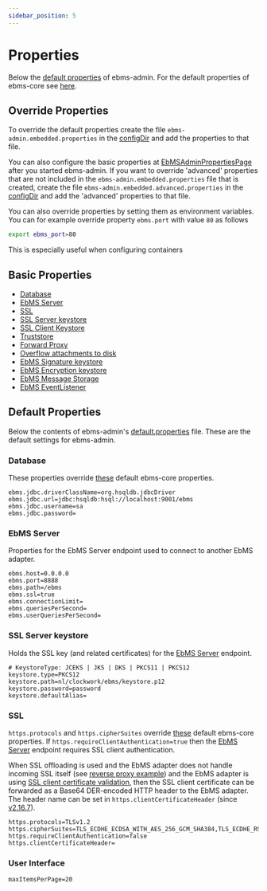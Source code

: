 ```yaml
---
sidebar_position: 5
---
```


# Properties

Below the [default properties](#default-properties) of ebms-admin. For the default properties of ebms-core see [here](/ebms-core/properties.md).

## Override Properties

To override the default properties create the file `ebms-admin.embedded.properties` in the [configDir](command#start-with-config-directory-conf) and add the properties to that file.

You can also configure the basic properties at [EbMSAdminPropertiesPage](https://localhost:8080/wicket/bookmarkable/nl.clockwork.ebms.admin.web.configuration.EbMSAdminPropertiesPage) after you started ebms-admin. If you want to override 'advanced' properties that are not included in the `ebms-admin.embedded.properties` file that is created, create the file `ebms-admin.embedded.advanced.properties` in the [configDir](command#start-with-config-directory-conf) and add the 'advanced' properties to that file.

You can also override properties by setting them as environment variables. You can for example override property `ebms.port` with value `80` as follows

```sh
export ebms_port=80
```

This is especially useful when configuring containers

## Basic Properties

- [Database](#database)
- [EbMS Server](#ebms-server)
- [SSL](#ssl)
- [SSL Server keystore](#ssl-server-keystore)
- [SSL Client Keystore](/ebms-core/properties.md#ssl-client-keystore)
- [Truststore](/ebms-core/properties.md#truststore)
- [Forward Proxy](/ebms-core/properties.md#forward-proxy)
- [Overflow attachments to disk](/ebms-core/properties.md#overflow-attachments-to-disk)
- [EbMS Signature keystore](/ebms-core/properties.md#signature-keystore)
- [EbMS Encryption keystore](/ebms-core/properties.md#encryption-keystore)
- [EbMS Message Storage](/ebms-core/properties.md#ebms-message-storage)
- [EbMS EventListener](/ebms-core/properties.md#eventlistener)

## Default Properties

Below the contents of ebms-admin's [default.properties](https://github.com/eluinstrablob/ebms-admin-@ebms.branch.version@/src/main/resources/nl/clockwork/ebms/admin/default.properties) file. These are the default settings for ebms-admin.

### Database

These properties override [these](/ebms-core/properties.md#database) default ebms-core properties.

```properties
ebms.jdbc.driverClassName=org.hsqldb.jdbcDriver
ebms.jdbc.url=jdbc:hsqldb:hsql://localhost:9001/ebms
ebms.jdbc.username=sa
ebms.jdbc.password=
```

### EbMS Server

Properties for the EbMS Server endpoint used to connect to another EbMS adapter.

```properties
ebms.host=0.0.0.0
ebms.port=8888
ebms.path=/ebms
ebms.ssl=true
ebms.connectionLimit=
ebms.queriesPerSecond=
ebms.userQueriesPerSecond=
```

### SSL Server keystore

Holds the SSL key (and related certificates) for the [EbMS Server](#ebms-server) endpoint.

```properties
# KeystoreType: JCEKS | JKS | DKS | PKCS11 | PKCS12
keystore.type=PKCS12
keystore.path=nl/clockwork/ebms/keystore.p12
keystore.password=password
keystore.defaultAlias=
```

### SSL

`https.protocols` and `https.cipherSuites` override [these](/ebms-core/properties.md#ssl) default ebms-core properties. If `https.requireClientAuthentication=true` then the [EbMS Server](#ebms-server) endpoint requires SSL client authentication.

When SSL offloading is used and the EbMS adapter does not handle incoming SSL itself (see [reverse proxy example](deployment#behind-a-reverse-proxy)) and the EbMS adapter is using [SSL client certificate validation](/ebms-core/properties.md#ssl), then the SSL client certificate can be forwarded as a Base64 DER-encoded HTTP header to the EbMS adapter. The header name can be set in `https.clientCertificateHeader` (since [v2.16.7](/ebms-core/release.md#ebms-core-2167jar)).

```properties
https.protocols=TLSv1.2
https.cipherSuites=TLS_ECDHE_ECDSA_WITH_AES_256_GCM_SHA384,TLS_ECDHE_RSA_WITH_AES_256_GCM_SHA384
https.requireClientAuthentication=false
https.clientCertificateHeader=
```

### User Interface

```properties
maxItemsPerPage=20
```
